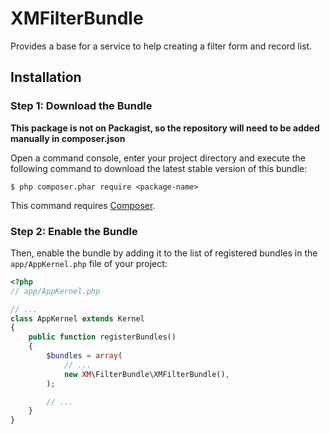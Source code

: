 # XMFilterBundle
Provides a base for a service to help creating a filter form and record list.

## Installation

### Step 1: Download the Bundle

**This package is not on Packagist, so the repository will need to be added manually in composer.json**

Open a command console, enter your project directory and execute the
following command to download the latest stable version of this bundle:

```console
$ php composer.phar require <package-name>
```

This command requires [Composer](https://getcomposer.org/download/).

### Step 2: Enable the Bundle

Then, enable the bundle by adding it to the list of registered bundles
in the `app/AppKernel.php` file of your project:

```php
<?php
// app/AppKernel.php

// ...
class AppKernel extends Kernel
{
    public function registerBundles()
    {
        $bundles = array(
            // ...
            new XM\FilterBundle\XMFilterBundle(),
        );

        // ...
    }
}
```
